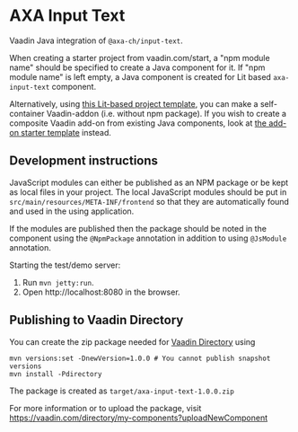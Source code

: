 # AXA Input Text

Vaadin Java integration of `@axa-ch/input-text`.

When creating a starter project from vaadin.com/start, a "npm module name" should be 
specified to create a Java component for it. If "npm module name" is left empty, a Java
component is created for Lit based `axa-input-text` component.

Alternatively, using [this Lit-based project template](https://github.com/vaadin/addon-starter-lit-flow), 
you can make a self-container Vaadin-addon (i.e. without npm package). 
If you wish to create a composite Vaadin add-on from existing Java 
components, look at [the add-on starter template](https://github.com/vaadin/addon-starter-flow) instead.

## Development instructions

JavaScript modules can either be published as an NPM package or be kept as local 
files in your project. The local JavaScript modules should be put in 
`src/main/resources/META-INF/frontend` so that they are automatically found and 
used in the using application.

If the modules are published then the package should be noted in the component 
using the `@NpmPackage` annotation in addition to using `@JsModule` annotation.


Starting the test/demo server:
1. Run `mvn jetty:run`.
2. Open http://localhost:8080 in the browser.

## Publishing to Vaadin Directory

You can create the zip package needed for [Vaadin Directory](https://vaadin.com/directory/) using
```
mvn versions:set -DnewVersion=1.0.0 # You cannot publish snapshot versions 
mvn install -Pdirectory
```

The package is created as `target/axa-input-text-1.0.0.zip`

For more information or to upload the package, visit https://vaadin.com/directory/my-components?uploadNewComponent
